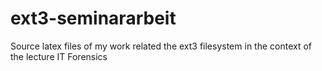 # ext3-seminararbeit

Source latex files of my work related the ext3 filesystem in the context of the lecture IT Forensics 